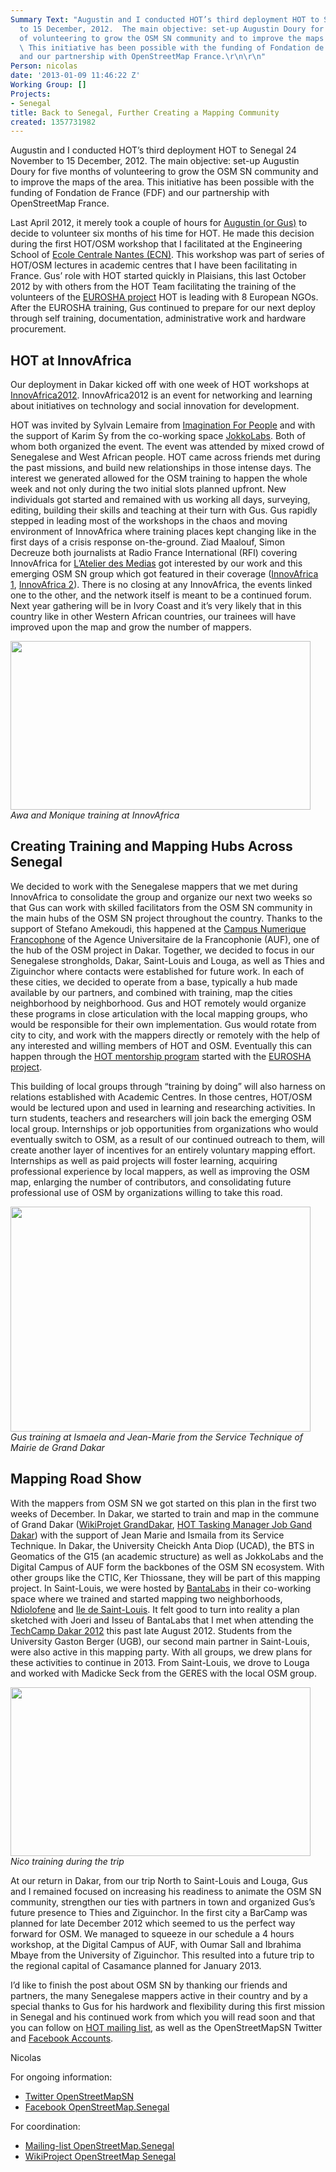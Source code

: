 ```yaml
---
Summary Text: "Augustin and I conducted HOT’s third deployment HOT to Senegal 24 November
  to 15 December, 2012.  The main objective: set-up Augustin Doury for five months
  of volunteering to grow the OSM SN community and to improve the maps of the area.
  \ This initiative has been possible with the funding of Fondation de France (FDF)
  and our partnership with OpenStreetMap France.\r\n\r\n"
Person: nicolas
date: '2013-01-09 11:46:22 Z'
Working Group: []
Projects:
- Senegal
title: Back to Senegal, Further Creating a Mapping Community
created: 1357731982
---
```

<p>Augustin and I conducted HOT’s third deployment HOT to Senegal 24 November to 15 December, 2012. The main objective: set-up Augustin Doury for five months of volunteering to grow the OSM SN community and to improve the maps of the area. This initiative has been possible with the funding of Fondation de France (FDF) and our partnership with OpenStreetMap France.</p><p>Last April 2012, it merely took a couple of hours for <a href="http://wiki.openstreetmap.org/wiki/User:Augustind">Augustin (or Gus)</a> to decide to volunteer six months of his time for HOT. He made this decision during the first HOT/OSM workshop that I facilitated at the Engineering School of <a href="www.ec-nantes.fr">Ecole Centrale Nantes (ECN)</a>. This workshop was part of series of HOT/OSM lectures in academic centres that I have been facilitating in France. Gus’ role with HOT started quickly in Plaisians, this last October 2012 by with others from the HOT Team facilitating the training of the volunteers of the <a href="http://hot.openstreetmap.org/projects/eurosha_0">EUROSHA project</a> HOT is leading with 8 European NGOs. After the EUROSHA training, Gus continued to prepare for our next deploy through self training, documentation, administrative work and hardware procurement.</p><h2>HOT at InnovAfrica</h2><p>Our deployment in Dakar kicked off with one week of HOT workshops at <a href="http://www.innovafrica.org/">InnovAfrica2012</a>. InnovAfrica2012 is an event for networking and learning about initiatives on technology and social innovation for development.</p><p>HOT was invited by Sylvain Lemaire from <a href="http://imaginationforpeople.org/en/">Imagination For People</a> and with the support of Karim Sy from the co-working space <a href="www.jokkolabs.net">JokkoLabs</a>. Both of whom both organized the event. The event was attended by mixed crowd of Senegalese and West African people. HOT came across friends met during the past missions, and build new relationships in those intense days. The interest we generated allowed for the OSM training to happen the whole week and not only during the two initial slots planned upfront. New individuals got started and remained with us working all days, surveying, editing, building their skills and teaching at their turn with Gus. Gus rapidly stepped in leading most of the workshops in the chaos and moving environment of InnovAfrica where training places kept changing like in the first days of a crisis response on-the-ground. Ziad Maalouf, Simon Decreuze both journalists at Radio France International (RFI) covering InnovAfrica for <a href="http://www.rfi.fr/taxonomy/emission/171">L’Atelier des Medias</a> got interested by our work and this emerging OSM SN group which got featured in their coverage (<a href="http://www.rfi.fr/emission/20121201-1-forum-innovafrica-dakar-medias">InnovAfrica 1</a>, <a href="http://www.rfi.fr/emission/20121201-2-le-forum-innovafrica">InnovAfrica 2</a>). There is no closing at any InnovAfrica, the events linked one to the other, and the network itself is meant to be a continued forum. Next year gathering will be in Ivory Coast and it’s very likely that in this country like in other Western African countries, our trainees will have improved upon the map and grow the number of mappers.&nbsp;</p><p><img class="image-large" src="/sites/default/files/styles/large/public/003_0.JPG?itok=wM7BgQa3" alt="" width="480" height="270"><br> <em>Awa and Monique training at InnovAfrica</em></p><h2>Creating Training and Mapping Hubs Across Senegal</h2><p>We decided to work with the Senegalese mappers that we met during InnovAfrica to consolidate the group and organize our next two weeks so that Gus can work with skilled facilitators from the OSM SN community in the main hubs of the OSM SN project throughout the country. Thanks to the support of Stefano Amekoudi, this happened at the <a href="http://w3.refer.sn/">Campus Numerique Francophone</a> of the Agence Universitaire de la Francophonie (AUF), one of the hub of the OSM project in Dakar. Together, we decided to focus in our Senegalese strongholds, Dakar, Saint-Louis and Louga, as well as Thies and Ziguinchor where contacts were established for future work. In each of these cities, we decided to operate from a base, typically a hub made available by our partners, and combined with training, map the cities neighborhood by neighborhood. Gus and HOT remotely would organize these programs in close articulation with the local mapping groups, who would be responsible for their own implementation. Gus would rotate from city to city, and work with the mappers directly or remotely with the help of any interested and willing members of HOT and OSM. Eventually this can happen through the <a href="http://hot.openstreetmap.org/updates/2012-10-04_become_a_tutor_of_the_eurosha_volunteers">HOT mentorship program</a> started with the <a href="http://hot.openstreetmap.org/projects/eurosha_0">EUROSHA project</a>.</p><p>This building of local groups through “training by doing” will also harness on relations established with Academic Centres. In those centres, HOT/OSM would be lectured upon and used in learning and researching activities. In turn students, teachers and researchers will join back the emerging OSM local group. Internships or job opportunities from organizations who would eventually switch to OSM, as a result of our continued outreach to them, will create another layer of incentives for an entirely voluntary mapping effort. Internships as well as paid projects will foster learning, acquiring professional experience by local mappers, as well as improving the OSM map, enlarging the number of contributors, and consolidating future professional use of OSM by organizations willing to take this road.</p><p><img class="image-large" src="/sites/default/files/styles/large/public/001_0.JPG?itok=yIDc8yH9" alt="" width="480" height="360"><br><em>Gus training at Ismaela and Jean-Marie from the Service Technique of Mairie de Grand Dakar</em></p><h2>Mapping Road Show</h2><p>With the mappers from OSM SN we got started on this plan in the first two weeks of December. In Dakar, we started to train and map in the commune of Grand Dakar (<a href="https://wiki.openstreetmap.org/wiki/Senegal/Grand_Dakar">WikiProjet GrandDakar</a>, <a href="http://tasks.hotosm.org/job/106">HOT Tasking Manager Job Gand Dakar</a>) with the support of Jean Marie and Ismaila from its Service Technique. In Dakar, the University Cheickh Anta Diop (UCAD), the BTS in Geomatics of the G15 (an academic structure) as well as JokkoLabs and the Digital Campus of AUF form the backbones of the OSM SN ecosystem. With other groups like the CTIC, Ker Thiossane, they will be part of this mapping project. In Saint-Louis, we were hosted by <a href="http://bantalabs.com/">BantaLabs</a> in their co-working space where we trained and started mapping two neighborhoods, <a href="http://tasks.hotosm.org/job/107">Ndiolofene</a> and <a href="http://tasks.hotosm.org/job/111">Ile de Saint-Louis</a>. It felt good to turn into reality a plan sketched with Joeri and Isseu of BantaLabs that I met when attending the <a href="http://hot.openstreetmap.org/updates/2012-08-28_the_osm_project_senegal_joining_tech_camp_dakar_30_31_august_2012">TechCamp Dakar 2012</a> this past late August 2012. Students from the University Gaston Berger (UGB), our second main partner in Saint-Louis, were also active in this mapping party. With all groups, we drew plans for these activities to continue in 2013. From Saint-Louis, we drove to Louga and worked with Madicke Seck from the GERES with the local OSM group.</p><p><img class="image-large" src="/sites/default/files/styles/large/public/002_0.JPG?itok=onCTOTVk" alt="" width="480" height="270"><br><em>Nico training during the trip</em></p><p>At our return in Dakar, from our trip North to Saint-Louis and Louga, Gus and I remained focused on increasing his readiness to animate the OSM SN community, strengthen our ties with partners in town and organized Gus’s future presence to Thies and Ziguinchor. In the first city a BarCamp was planned for late December 2012 which seemed to us the perfect way forward for OSM. We managed to squeeze in our schedule a 4 hours workshop, at the Digital Campus of AUF, with Oumar Sall and Ibrahima Mbaye from the University of Ziguinchor. This resulted into a future trip to the regional capital of Casamance planned for January 2013.</p><p>I’d like to finish the post about OSM SN by thanking our friends and partners, the many Senegalese mappers active in their country and by a special thanks to Gus for his hardwork and flexibility during this first mission in Senegal and his continued work from which you will read soon and that you can follow on <a href="http://lists.openstreetmap.org/listinfo/hot">HOT mailing list</a>, as well as the OpenStreetMapSN Twitter and <a href="https://www.facebook.com/OpenStreetMap.Senegal">Facebook Accounts</a>.</p><p>Nicolas</p><p>For ongoing information:</p><ul><li><a href="https://twitter.com/OpenStreetMapSn">Twitter OpenStreetMapSN</a></li><li><a href="https://www.facebook.com/OpenStreetMap.Senegal">Facebook OpenStreetMap.Senegal</a></li></ul><p>For coordination:</p><ul><li><a href="http://lists.openstreetmap.org/listinfo/talk-sn">Mailing-list OpenStreetMap.Senegal</a></li><li><a href="http://wiki.openstreetmap.org/wiki/WikiProject_Senegal">WikiProject OpenStreetMap Senegal</a></li></ul>
